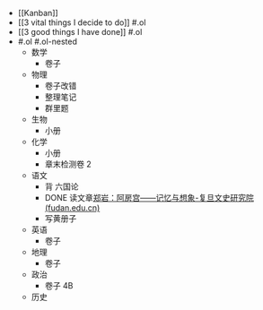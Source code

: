 - [[Kanban]]
- [[3 vital things I decide to do]] #.ol
- [[3 good things I have done]] #.ol
- #.ol #.ol-nested
	- 数学
		- 卷子
	- 物理
		- 卷子改错
		- 整理笔记
		- 群里题
	- 生物
		- 小册
	- 化学
		- 小册
		- 章末检测卷 2
	- 语文
		- 背 六国论
		- DONE 读文章[郑岩：阿房宫——记忆与想象-复旦文史研究院 (fudan.edu.cn)](https://iahs.fudan.edu.cn/info/1163/3255.htm)
		- 写黄册子
	- 英语
		- 卷子
	- 地理
		- 卷子
	- 政治
		- 卷子 4B
	- 历史